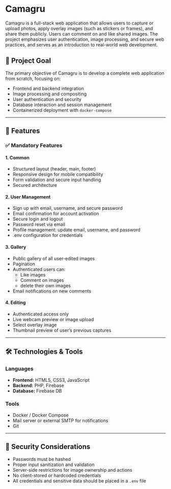 # Camagru

Camagru is a full-stack web application that allows users to capture or upload photos, apply overlay images (such as stickers or frames), and share them publicly. Users can comment on and like shared images. The project emphasizes user authentication, image processing, and secure web practices, and serves as an introduction to real-world web development.

## 🧠 Project Goal

The primary objective of Camagru is to develop a complete web application from scratch, focusing on:

- Frontend and backend integration
- Image processing and compositing
- User authentication and security
- Database interaction and session management
- Containerized deployment with `docker-compose`

---

## 🚀 Features

### ✅ Mandatory Features

#### 1. Common
- Structured layout (header, main, footer)
- Responsive design for mobile compatibility
- Form validation and secure input handling
- Secured architecture

#### 2. User Management
- Sign up with email, username, and secure password
- Email confirmation for account activation
- Secure login and logout
- Password reset via email
- Profile management: update email, username, and password
- .env configuration for credentials

#### 3. Gallery
- Public gallery of all user-edited images
- Pagination
- Authenticated users can:
  - Like images
  - Comment on images
  - delete their own images
- Email notifications on new comments

#### 4. Editing
- Authenticated access only
- Live webcam preview or image upload
- Select overlay image
- Thumbnail preview of user’s previous captures

---

## 🛠️ Technologies & Tools

### Languages
- **Frontend:** HTML5, CSS3, JavaScript
- **Backend:** PHP, Firebase
- **Database:** Firebase DB

### Tools
- Docker / Docker Compose
- Mail server or external SMTP for notifications
- Git

---

## 🧷 Security Considerations

- Passwords must be hashed
- Proper input sanitization and validation
- Server-side restrictions for image ownership and actions
- No client-stored or hardcoded credentials
- All credentials and sensitive data should be placed in a `.env` file
